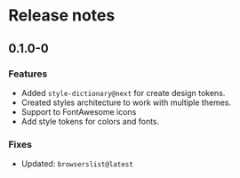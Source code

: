 # Release notes

## 0.1.0-0

### Features

- Added `style-dictionary@next` for create design tokens.
- Created styles architecture to work with multiple themes.
- Support to FontAwesome icons
- Add style tokens for colors and fonts.

### Fixes

- Updated: `browserslist@latest`
